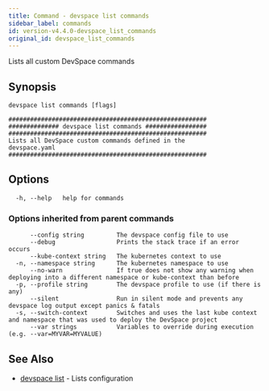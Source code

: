 ```yaml
---
title: Command - devspace list commands
sidebar_label: commands
id: version-v4.4.0-devspace_list_commands
original_id: devspace_list_commands
---
```



Lists all custom DevSpace commands

## Synopsis


```
devspace list commands [flags]
```

```
#######################################################
############## devspace list commands #################
#######################################################
Lists all DevSpace custom commands defined in the 
devspace.yaml
#######################################################
```
## Options

```
  -h, --help   help for commands
```

### Options inherited from parent commands

```
      --config string         The devspace config file to use
      --debug                 Prints the stack trace if an error occurs
      --kube-context string   The kubernetes context to use
  -n, --namespace string      The kubernetes namespace to use
      --no-warn               If true does not show any warning when deploying into a different namespace or kube-context than before
  -p, --profile string        The devspace profile to use (if there is any)
      --silent                Run in silent mode and prevents any devspace log output except panics & fatals
  -s, --switch-context        Switches and uses the last kube context and namespace that was used to deploy the DevSpace project
      --var strings           Variables to override during execution (e.g. --var=MYVAR=MYVALUE)
```

## See Also

* [devspace list](../../cli/commands/devspace_list)	 - Lists configuration
